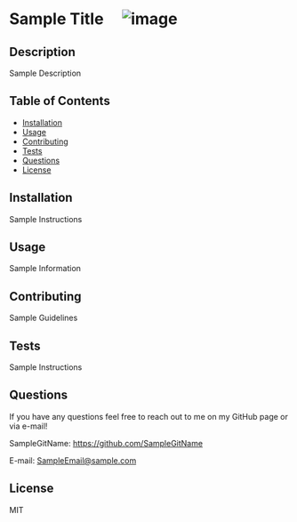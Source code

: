 # Sample Title  &nbsp;&nbsp;&nbsp; ![image](https://img.shields.io/badge/license-MIT-blueviolet)
    
## Description

Sample Description


## Table of Contents

* [Installation](#installation)
* [Usage](#usage)
* [Contributing](#contributing)
* [Tests](#tests)
* [Questions](#questions)
* [License](#license)


## Installation

Sample Instructions


## Usage

Sample Information


## Contributing

Sample Guidelines


## Tests

Sample Instructions


## Questions

If you have any questions feel free to reach out to me on my GitHub page or via e-mail!

SampleGitName: https://github.com/SampleGitName

E-mail: SampleEmail@sample.com


## License

MIT
    
